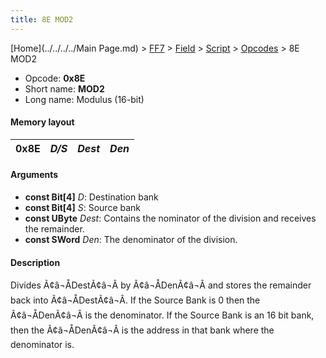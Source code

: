 ```yaml
---
title: 8E MOD2
---
```


[Home](../../../../Main Page.md) > [FF7](../../../../FF7.md) > [Field](../../../Field.md) > [Script](../../Script.md) > [Opcodes](../Opcodes.md) > 8E MOD2

-   Opcode: **0x8E**
-   Short name: **MOD2**
-   Long name: Modulus (16-bit)

#### Memory layout

| 0x8E | *D/S* | *Dest* | *Den* |
|------|-------|--------|-------|

#### Arguments

-   **const Bit\[4\]** *D*: Destination bank
-   **const Bit\[4\]** *S*: Source bank
-   **const UByte** *Dest*: Contains the nominator of the division and receives the remainder.
-   **const SWord** *Den*: The denominator of the division.

#### Description

Divides Ã¢â¬ÅDestÃ¢â¬Â by Ã¢â¬ÅDenÃ¢â¬Â and stores the remainder back into Ã¢â¬ÅDestÃ¢â¬Â. If the Source Bank is 0 then the Ã¢â¬ÅDenÃ¢â¬Â is the denominator. If the Source Bank is an 16 bit bank, then the Ã¢â¬ÅDenÃ¢â¬Â is the address in that bank where the denominator is.
